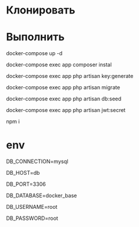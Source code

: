 # Клонировать

# Выполнить
docker-compose up -d

docker-compose exec app composer instal

docker-compose exec app php artisan key:generate

docker-compose exec app php artisan migrate

docker-compose exec app php artisan db:seed

docker-compose exec app php artisan jwt:secret

npm i


# env

DB_CONNECTION=mysql

DB_HOST=db

DB_PORT=3306

DB_DATABASE=docker_base

DB_USERNAME=root

DB_PASSWORD=root

